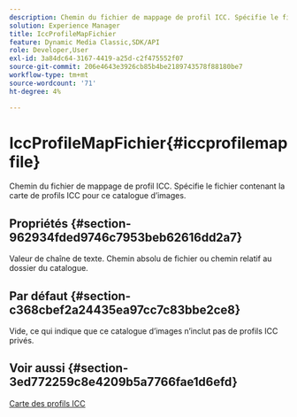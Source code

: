 ```yaml
---
description: Chemin du fichier de mappage de profil ICC. Spécifie le fichier contenant la carte de profils ICC pour ce catalogue d’images.
solution: Experience Manager
title: IccProfileMapFichier
feature: Dynamic Media Classic,SDK/API
role: Developer,User
exl-id: 3a84dc64-3167-4419-a25d-c2f475552f07
source-git-commit: 206e4643e3926cb85b4be2189743578f88180be7
workflow-type: tm+mt
source-wordcount: '71'
ht-degree: 4%

---
```


# IccProfileMapFichier{#iccprofilemapfile}

Chemin du fichier de mappage de profil ICC. Spécifie le fichier contenant la carte de profils ICC pour ce catalogue d’images.

## Propriétés {#section-962934fded9746c7953beb62616dd2a7}

Valeur de chaîne de texte. Chemin absolu de fichier ou chemin relatif au dossier du catalogue.

## Par défaut {#section-c368cbef2a24435ea97cc7c83bbe2ce8}

Vide, ce qui indique que ce catalogue d’images n’inclut pas de profils ICC privés.

## Voir aussi {#section-3ed772259c8e4209b5a7766fae1d6efd}

[Carte des profils ICC](../../../../../is-api/image-catalog/image-serving-api-ref/c-image-catalog-reference/c-icc-profile-map-reference/c-icc-profile-map-reference.md#concept-57b9148ce55249cd825cb7ee19ed057c)
